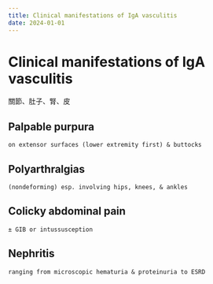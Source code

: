 ```yaml
---
title: Clinical manifestations of IgA vasculitis
date: 2024-01-01
---
```

# Clinical manifestations of IgA vasculitis

關節、肚子、腎、皮

## Palpable **purpura**
	on extensor surfaces (lower extremity first) & buttocks
## Polyarthralgias
	(nondeforming) esp. involving hips, knees, & ankles
## Colicky abdominal pain
	± GIB or intussusception
## Nephritis
	ranging from microscopic hematuria & proteinuria to ESRD
